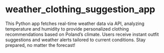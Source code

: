 # weather_clothing_suggestion_app
This Python app fetches real-time weather data via API, analyzing temperature and humidity to provide personalized clothing recommendations based on Poland’s climate. Users receive instant outfit suggestions and weather alerts tailored to current conditions. Stay prepared, no matter the forecast!
